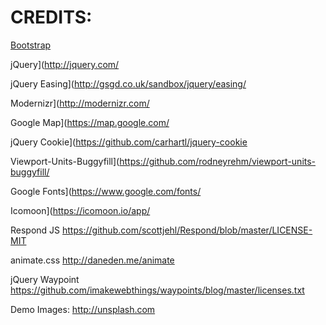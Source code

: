 # CREDITS:

[Bootstrap](http://getbootstrap.com/)

jQuery](http://jquery.com/

jQuery Easing](http://gsgd.co.uk/sandbox/jquery/easing/

Modernizr](http://modernizr.com/

Google Map](https://map.google.com/

jQuery Cookie](https://github.com/carhartl/jquery-cookie

Viewport-Units-Buggyfill](https://github.com/rodneyrehm/viewport-units-buggyfill/

Google Fonts](https://www.google.com/fonts/

Icomoon](https://icomoon.io/app/

Respond JS
https://github.com/scottjehl/Respond/blob/master/LICENSE-MIT

animate.css
http://daneden.me/animate

jQuery Waypoint
https://github.com/imakewebthings/waypoints/blog/master/licenses.txt

Demo Images:
http://unsplash.com

